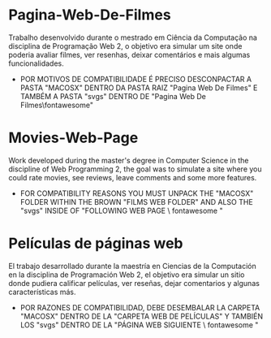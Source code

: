 # Pagina-Web-De-Filmes
Trabalho desenvolvido durante o mestrado em Ciência da Computação na disciplina de Programação Web 2, o objetivo era simular um site onde poderia avaliar filmes,  ver resenhas, deixar comentários e mais algumas funcionalidades.

* POR MOTIVOS DE COMPATIBILIDADE É PRECISO DESCONPACTAR A PASTA "MACOSX" DENTRO DA PASTA RAIZ "Pagina Web De Filmes\" E TAMBÉM A PASTA "svgs" DENTRO DE "Pagina Web De Filmes\fontawesome\"


# Movies-Web-Page
Work developed during the master's degree in Computer Science in the discipline of Web Programming 2, the goal was to simulate a site where you could rate movies, see reviews, leave comments and some more features.

* FOR COMPATIBILITY REASONS YOU MUST UNPACK THE "MACOSX" FOLDER WITHIN THE BROWN "FILMS WEB FOLDER" AND ALSO THE "svgs" INSIDE OF "FOLLOWING WEB PAGE \ fontawesome \"

# Películas de páginas web

El trabajo desarrollado durante la maestría en Ciencias de la Computación en la disciplina de Programación Web 2, el objetivo era simular un sitio donde pudiera calificar películas, ver reseñas, dejar comentarios y algunas características más.

* POR RAZONES DE COMPATIBILIDAD, DEBE DESEMBALAR LA CARPETA "MACOSX" DENTRO DE LA "CARPETA WEB DE PELÍCULAS" Y TAMBIÉN LOS "svgs" DENTRO DE LA "PÁGINA WEB SIGUIENTE \ fontawesome \"
